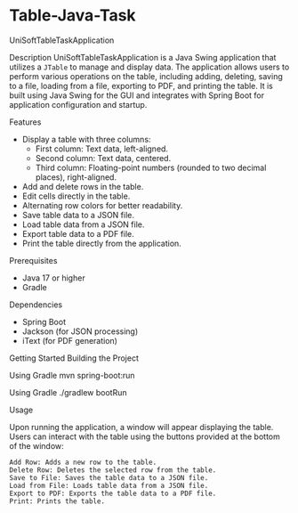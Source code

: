 # Table-Java-Task
UniSoftTableTaskApplication

Description
UniSoftTableTaskApplication is a Java Swing application that utilizes a `JTable` to manage and display data. 
The application allows users to perform various operations on the table, including adding, deleting, 
saving to a file, loading from a file, exporting to PDF, and printing the table. 
It is built using Java Swing for the GUI and integrates with Spring Boot for application configuration and startup.

Features
- Display a table with three columns:
  - First column: Text data, left-aligned.
  - Second column: Text data, centered.
  - Third column: Floating-point numbers (rounded to two decimal places), right-aligned.
- Add and delete rows in the table.
- Edit cells directly in the table.
- Alternating row colors for better readability.
- Save table data to a JSON file.
- Load table data from a JSON file.
- Export table data to a PDF file.
- Print the table directly from the application.

Prerequisites
- Java 17 or higher
- Gradle

Dependencies
- Spring Boot
- Jackson (for JSON processing)
- iText (for PDF generation)

Getting Started
Building the Project 

Using Gradle
mvn spring-boot:run

Using Gradle
./gradlew bootRun

Usage

Upon running the application, a window will appear displaying the table. 
Users can interact with the table using the buttons provided at the bottom of the window:

    Add Row: Adds a new row to the table.
    Delete Row: Deletes the selected row from the table.
    Save to File: Saves the table data to a JSON file.
    Load from File: Loads table data from a JSON file.
    Export to PDF: Exports the table data to a PDF file.
    Print: Prints the table.
